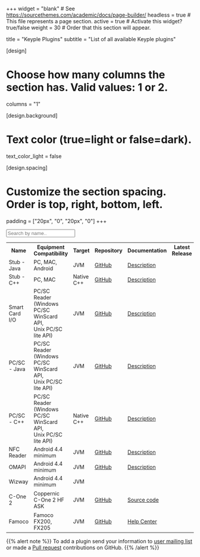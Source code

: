 +++
widget = "blank"  # See https://sourcethemes.com/academic/docs/page-builder/
headless = true  # This file represents a page section.
active = true  # Activate this widget? true/false
weight = 30  # Order that this section will appear.

title = "Keyple Plugins"
subtitle = "List of all available Keyple plugins"

[design]
  # Choose how many columns the section has. Valid values: 1 or 2.
  columns = "1"

[design.background]
  # Text color (true=light or false=dark).
  text_color_light = false

[design.spacing]
  # Customize the section spacing. Order is top, right, bottom, left.
  padding = ["20px", "0", "20px", "0"]
+++

<input type="text" id="myInput" onkeyup="myFunction()" placeholder="Search by name..">

<table id="pluginTable">
  <tr class="header">
    <th>Name</th>
    <th>Equipment Compatibility</th>
    <th>Target</th>
    <th>Repository</th>
    <th>Documentation</th>
    <th>Latest Release</th>
    <th>Developer</th>
    <th>Star</th>
  </tr>
  <tr>
    <td>Stub - Java</td>
    <td>PC, MAC, Android</td>
    <td>JVM</td>
    <td><a href="https://github.com/eclipse/keyple-java/">GitHub</a></td>
    <td><a href="/docs/">Description</a></td>
    <td><a class="js-github-release" href="https://github.com/eclipse/keyple-java/releases" data-repo="eclipse/keyple-java"><!-- V --></a></td>
    <td><a href="https://keyple.org" title="Keyple project"> Keyple project</a></td>
    <td><span style="text-shadow: none;"><a class="github-button" href="https://github.com/eclipse/keyple-java/" data-icon="octicon-star" data-size="large" data-show-count="true" aria-label="Star this on GitHub">Star</a><script async defer src="https://buttons.github.io/buttons.js"></script></span></td>
  </tr>
  <tr>
    <td>Stub - C++</td>
    <td>PC, MAC</td>
    <td>Native C++</td>
    <td><a href="https://github.com/eclipse/keyple-cpp/">GitHub</a></td>
    <td><a href="/docs/">Description</a></td>
    <td><a class="js-github-release" href="https://github.com/eclipse/keyple-cpp/releases" data-repo="eclipse/keyple-cpp"><!-- V --></a></td>
    <td><a href="https://keyple.org" title="Keyple project"> Keyple project</a></td>
    <td><span style="text-shadow: none;"><a class="github-button" href="https://github.com/eclipse/keyple-cpp/" data-icon="octicon-star" data-size="large" data-show-count="true" aria-label="Star this on GitHub">Star</a><script async defer src="https://buttons.github.io/buttons.js"></script></span></td>
  </tr>
  <tr>
    <td>Smart Card I/O</td>
    <td>PC/SC Reader<br>(Windows PC/SC WinScard API,<br>Unix PC/SC lite API)</td>
    <td>JVM</td>
    <td><a href="https://github.com/eclipse/keyple-java/">GitHub</a></td>
    <td><a href="/docs/">Description</a></td>
    <td><a class="js-github-release" href="https://github.com/eclipse/keyple-java/releases" data-repo="eclipse/keyple-java"><!-- V --></a></td>
    <td><a href="https://keyple.org" title="Keyple project"> Keyple project</a></td>
    <td><span style="text-shadow: none;"><a class="github-button" href="https://github.com/eclipse/keyple-java/" data-icon="octicon-star" data-size="large" data-show-count="true" aria-label="Star this on GitHub">Star</a><script async defer src="https://buttons.github.io/buttons.js"></script></span></td>
  </tr>
  <tr>
    <td>PC/SC - Java</td>
    <td>PC/SC Reader<br>(Windows PC/SC WinScard API,<br>Unix PC/SC lite API)</td>
    <td>JVM</td>
    <td><a href="https://github.com/eclipse/keyple-java/">GitHub</a></td>
    <td><a href="/docs/">Description</a></td>
    <td><a class="js-github-release" href="https://github.com/eclipse/keyple-java/releases" data-repo="eclipse/keyple-java"><!-- V --></a></td>
    <td><a href="https://keyple.org" title="Keyple project"> Keyple project</a></td>
    <td><span style="text-shadow: none;"><a class="github-button" href="https://github.com/eclipse/keyple-java/" data-icon="octicon-star" data-size="large" data-show-count="true" aria-label="Star this on GitHub">Star</a><script async defer src="https://buttons.github.io/buttons.js"></script></span></td>
  </tr>
  <tr>
    <td>PC/SC - C++</td>
    <td>PC/SC Reader<br>(Windows PC/SC WinScard API,<br>Unix PC/SC lite API)</td>
    <td>Native C++</td>
    <td><a href="https://github.com/eclipse/keyple-cpp/">GitHub</a></td>
    <td><a href="/docs/">Description</a></td>
    <td><a class="js-github-release" href="https://github.com/eclipse/keyple-cpp/releases" data-repo="eclipse/keyple-cpp"><!-- V --></a></td>
    <td><a href="https://keyple.org" title="Keyple project"> Keyple project</a></td>
    <td><span style="text-shadow: none;"><a class="github-button" href="https://github.com/eclipse/keyple-cpp/" data-icon="octicon-star" data-size="large" data-show-count="true" aria-label="Star this on GitHub">Star</a><script async defer src="https://buttons.github.io/buttons.js"></script></span></td>
  </tr>
  <tr>
    <td>NFC Reader</td>
    <td>Android 4.4 minimum</td>
    <td>JVM</td>
    <td><a href="https://github.com/eclipse/keyple-java/">GitHub</a></td>
    <td><a href="/docs/">Description</a></td>
    <td><a class="js-github-release" href="https://github.com/eclipse/keyple-java/releases" data-repo="eclipse/keyple-java"><!-- V --></a></td>
    <td><a href="https://keyple.org" title="Keyple project"> Keyple project</a></td>
    <td><span style="text-shadow: none;"><a class="github-button" href="https://github.com/eclipse/keyple-java/" data-icon="octicon-star" data-size="large" data-show-count="true" aria-label="Star this on GitHub">Star</a><script async defer src="https://buttons.github.io/buttons.js"></script></span></td>
  </tr>
  <tr>
    <td>OMAPI</td>
    <td>Android 4.4 minimum</td>
    <td>JVM</td>
    <td><a href="https://github.com/eclipse/keyple-java/">GitHub</a></td>
    <td><a href="/docs/">Description</a></td>
    <td><a class="js-github-release" href="https://github.com/eclipse/keyple-java/releases" data-repo="eclipse/keyple-java"><!-- V --></a></td>
    <td><a href="https://keyple.org" title="Keyple project"> Keyple project</a></td>
    <td><span style="text-shadow: none;"><a class="github-button" href="https://github.com/eclipse/keyple-java/" data-icon="octicon-star" data-size="large" data-show-count="true" aria-label="Star this on GitHub">Star</a><script async defer src="https://buttons.github.io/buttons.js"></script></span></td>
  </tr>
  <tr>
    <td>Wizway</td>
    <td>Android 4.4 minimum</td>
    <td>JVM</td>
    <td></td>
    <td></td>
    <td></td>
    <td><a href="https://www.wizwaysolutions.com/">Wizway Solutions</a></td>
    <td></td>
  </tr>
  </tr>
  <tr>
    <td>C-One 2</td>
    <td>Coppernic C-One 2 HF ASK </td>
    <td>JVM</td>
    <td><a href="https://github.com/Coppernic/keyple-java/">GitHub</a></td>
    <td><a href="https://github.com/Coppernic/keyple-java/tree/develop/android/keyple-plugin/android-cone2/">Source code</a></td>
    <td><a class="js-github-release" href="https://github.com/Coppernic/keyple-java/releases" data-repo="calypsonet/keyple-famoco"><!-- V --></a></td>
    <td><a href="https://www.coppernic.fr/"><img src="img/Coppernic 600x600.png" width="50px"></a></td>
    <td><span><a class="github-button" href="https://github.com/Coppernic/keyple-java" data-icon="octicon-star" data-size="large" data-show-count="true" aria-label="Star this on GitHub">Star</a><script async defer src="https://buttons.github.io/buttons.js"></script></span></td>
  </tr>
  </tr>
  <tr>
    <td>Famoco</td>
    <td>Famoco FX200, FX205</td>
    <td>JVM</td>
    <td><a href="https://github.com/calypsonet/keyple-famoco/">GitHub</a></td>
    <td><a href="https://help.famoco.com/">Help Center</a></td>
    <td><a class="js-github-release" href="https://github.com/calypsonet/keyple-famoco/releases" data-repo="calypsonet/keyple-famoco"><!-- V --></a></td>
    <td><a href="https://www.famoco.com/"><img src="img/Logo fAMOCO Keyple.png" width="50px"></a></td>
    <td><span><a class="github-button" href="https://github.com/calypsonet/keyple-famoco/" data-icon="octicon-star" data-size="large" data-show-count="true" aria-label="Star this on GitHub">Star</a><script async defer src="https://buttons.github.io/buttons.js"></script></span></td>
  </tr>
</table>

{{% alert note %}}
To add a plugin send your information to [user mailing list](https://accounts.eclipse.org/mailing-list/keyple-user) or made a [Pull request](https://github.com/eclipse/keyple-website/pulls) contributions on GitHub.
{{% /alert %}}

<script>
function myFunction() {
  // Declare variables
  var input, filter, table, tr, td, i, txtValue;
  input = document.getElementById("myInput");
  filter = input.value.toUpperCase();
  table = document.getElementById("pluginTable");
  tr = table.getElementsByTagName("tr");

  // Loop through all table rows, and hide those who don't match the search query
  for (i = 0; i < tr.length; i++) {
    td = tr[i].getElementsByTagName("td")[0];
    if (td) {
      txtValue = td.textContent || td.innerText;
      if (txtValue.toUpperCase().indexOf(filter) > -1) {
        tr[i].style.display = "";
      } else {
        tr[i].style.display = "none";
      }
    }
  }
}
</script>

